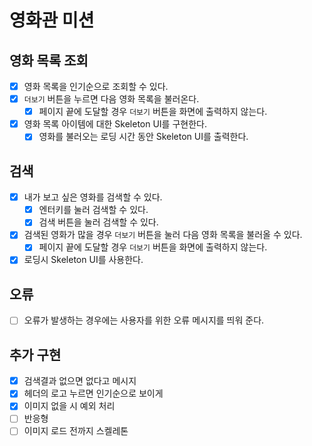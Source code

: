 # 영화관 미션

## 영화 목록 조회

- [x] 영화 목록을 인기순으로 조회할 수 있다.
- [x] `더보기` 버튼을 누르면 다음 영화 목록을 불러온다.
  - [x] 페이지 끝에 도달할 경우 `더보기` 버튼을 화면에 출력하지 않는다.
- [x] 영화 목록 아이템에 대한 Skeleton UI를 구현한다.
  - [x] 영화를 불러오는 로딩 시간 동안 Skeleton UI를 출력한다.

## 검색

- [x] 내가 보고 싶은 영화를 검색할 수 있다.
  - [x] 엔터키를 눌러 검색할 수 있다.
  - [x] 검색 버튼을 눌러 검색할 수 있다.
- [x] 검색된 영화가 많을 경우 `더보기` 버튼을 눌러 다음 영화 목록을 불러올 수 있다.
  - [x] 페이지 끝에 도달할 경우 `더보기` 버튼을 화면에 출력하지 않는다.
- [x] 로딩시 Skeleton UI를 사용한다.

## 오류

- [ ] 오류가 발생하는 경우에는 사용자를 위한 오류 메시지를 띄워 준다.

## 추가 구현

- [x] 검색결과 없으면 없다고 메시지
- [x] 헤더의 로고 누르면 인기순으로 보이게
- [x] 이미지 없을 시 예외 처리
- [ ] 반응형
- [ ] 이미지 로드 전까지 스켈레톤
